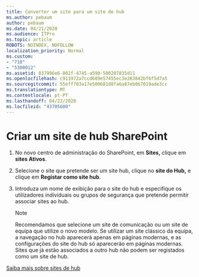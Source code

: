 ```yaml
---
title: Converter um site para um site de hub
ms.author: pebaum
author: pebaum
ms.date: 04/21/2020
ms.audience: ITPro
ms.topic: article
ROBOTS: NOINDEX, NOFOLLOW
localization_priority: Normal
ms.custom:
- "710"
- "5300012"
ms.assetid: 837996e6-802f-4745-a590-500207835d11
ms.openlocfilehash: c911972a7ccd689e57455ec3e283842bf6f5d7a5
ms.sourcegitcommit: 55eff703a17e500681d8fa6a87eb067019ade3cc
ms.translationtype: MT
ms.contentlocale: pt-PT
ms.lasthandoff: 04/22/2020
ms.locfileid: "43705600"
---
```

# <a name="create-a-sharepoint-hub-site"></a>Criar um site de hub SharePoint

1. No novo centro de administração do SharePoint, em **Sites,** clique em **sites Ativos**.

2. Selecione o site que pretende ser um site hub, clique no **site do Hub,** e clique em **Registar como site hub**.

3. Introduza um nome de exibição para o site do hub e especifique os utilizadores individuais ou grupos de segurança que pretende permitir associar sites ao hub.

    > [!NOTE]
    >  Recomendamos que selecione um site de comunicação ou um site de equipa que utilize o novo modelo. Se utilizar um site clássico da equipa, a navegação no hub aparecerá apenas em páginas modernas, e as configurações do site do hub só aparecerão em páginas modernas. Sites que já estão associados a outro hub não podem ser registados como um site de hub.
  
[Saiba mais sobre sites de hub](https://go.microsoft.com/fwlink/?linkid=869149)
  
